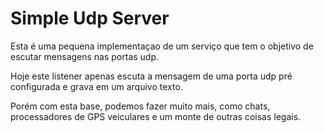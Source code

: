 # Simple Udp Server

Esta é uma pequena implementaçao de um serviço que tem o objetivo de escutar mensagens nas portas udp.

Hoje este listener apenas escuta a mensagem de uma porta udp pré configurada e grava em um arquivo texto.

Porém com esta base, podemos fazer muito mais, como chats, processadores de GPS veiculares e um monte de outras coisas legais. 
